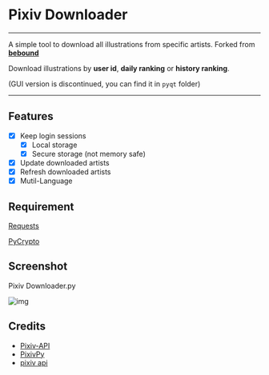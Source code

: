 # Pixiv Downloader
---

A simple tool to download all illustrations from specific artists. Forked from **[bebound](https://github.com/bebound/Pixiv)**

Download illustrations by **user id**, **daily ranking** or **history ranking**.

(GUI version is discontinued, you can find it in `pyqt` folder)

---

## Features
- [x] Keep login sessions
  - [x] Local storage
  - [x] Secure storage (not memory safe)
- [x] Update downloaded artists
- [x] Refresh downloaded artists
- [x] Mutil-Language

## Requirement

[Requests](http://docs.python-requests.org/)

[PyCrypto](https://www.dlitz.net/software/pycrypto/)


## Screenshot

Pixiv Downloader.py

![img](https://raw.github.com/bebound/Pixiv/master/ScreenShot/4.png)


## Credits
- [Pixiv-API](https://github.com/twopon/Pixiv-API)
- [PixivPy](https://github.com/upbit/pixivpy)
- [pixiv api](https://danbooru.donmai.us/wiki_pages/58938)
